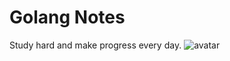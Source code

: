# Golang Notes

Study hard and make progress every day.
![avatar](https://codilime.com/wp-content/uploads/2020/06/codilime_Why-Golang-may-be-a-good-choice-for-your-project-1.png)
